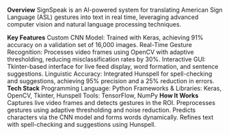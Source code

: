 **Overview**
    SignSpeak is an AI-powered system for translating American Sign Language (ASL) gestures into text in real time, leveraging advanced computer vision and natural language processing techniques.

**Key Features**
    Custom CNN Model: Trained with Keras, achieving 91% accuracy on a validation set of 16,000 images.
    Real-Time Gesture Recognition: Processes video frames using OpenCV with adaptive thresholding, reducing misclassification rates by 30%.
    Interactive GUI: Tkinter-based interface for live feed display, word formation, and sentence suggestions.
    Linguistic Accuracy: Integrated Hunspell for spell-checking and suggestions, achieving 95% precision and a 25% reduction in errors.
**Tech Stack**
    Programming Language: Python
    Frameworks & Libraries: Keras, OpenCV, Tkinter, Hunspell
    Tools: TensorFlow, NumPy
**How It Works**
    Captures live video frames and detects gestures in the ROI.
    Preprocesses gestures using adaptive thresholding and noise reduction.
    Predicts characters via the CNN model and forms words dynamically.
    Refines text with spell-checking and suggestions using Hunspell.
